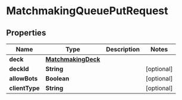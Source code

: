 
# MatchmakingQueuePutRequest

## Properties
Name | Type | Description | Notes
------------ | ------------- | ------------- | -------------
**deck** | [**MatchmakingDeck**](MatchmakingDeck.md) |  | 
**deckId** | **String** |  |  [optional]
**allowBots** | **Boolean** |  |  [optional]
**clientType** | **String** |  |  [optional]



